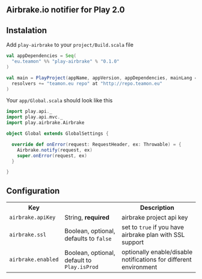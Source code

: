 ## Airbrake.io notifier for Play 2.0

## Instalation

Add `play-airbrake` to your `project/Build.scala` file

``` scala
val appDependencies = Seq(
  "eu.teamon" %% "play-airbrake" % "0.1.0"
)

val main = PlayProject(appName, appVersion, appDependencies, mainLang = SCALA).settings(
  resolvers += "teamon.eu repo" at "http://repo.teamon.eu"
)
```

Your `app/Global.scala` should look like this

``` scala
import play.api._
import play.api.mvc._
import play.airbrake.Airbrake

object Global extends GlobalSettings {

  override def onError(request: RequestHeader, ex: Throwable) = {
    Airbrake.notify(request, ex)
    super.onError(request, ex)
  }

}

```

## Configuration

<table>
  <tr>
    <th>Key</th>
    <th></th>
    <th>Description</th>
  </tr>
  <tr>
    <td><code>airbrake.apiKey</code></td>
    <td>String, <strong>required</strong></td>
    <td>airbrake project api key</td>
  </tr>

  <tr>
    <td><code>airbrake.ssl</code></td>
    <td>Boolean, optional, defaults to <code>false</code></td>
    <td>set to <code>true</code> if you have airbrake plan with SSL support</td>
  </tr>

  <tr>
    <td><code>airbrake.enabled</code></td>
    <td>Boolean, optional, default to <code>Play.isProd</code></td>
    <td>optionally enable/disable notifications for different environment</td>
  </tr>

</table>
